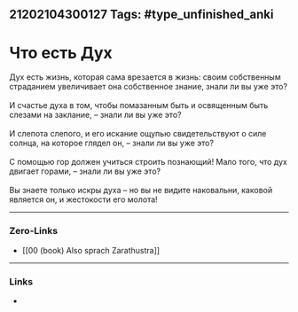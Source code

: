 21202104300127
Tags: #type_unfinished_anki 
---
# Что есть Дух

Дух есть жизнь, которая сама врезается в жизнь: своим собственным страданием увеличивает она собственное знание, знали ли вы уже это? <br><br>И счастье духа в том, чтобы помазанным быть и освященным быть слезами на заклание, – знали ли вы уже это? <br><br>И слепота слепого, и его искание ощупью свидетельствуют о силе солнца, на которое глядел он, – знали ли вы уже это? <br><br>С помощью гор должен учиться строить познающий! Мало того, что дух двигает горами, – знали ли вы уже это? <br><br>Вы знаете только искры духа – но вы не видите наковальни, каковой является он, и жестокости его молота!

---
### Zero-Links
- [[00 (book) Also sprach Zarathustra]]
---
### Links
-